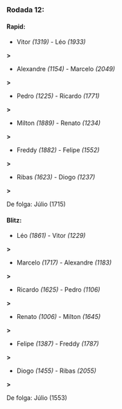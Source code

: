 ### Rodada 12:

#### Rapid:

* Vitor *(1319)*     -     Léo *(1933)*

 **>** 
* Alexandre *(1154)*     -     Marcelo *(2049)*

 **>** 
* Pedro *(1225)*     -     Ricardo *(1771)*

 **>** 
* Milton *(1889)*     -     Renato *(1234)*

 **>** 
* Freddy *(1882)*     -     Felipe *(1552)*

 **>** 
* Ribas *(1623)*     -     Diogo *(1237)*

 **>** 

De folga: Júlio (1715)

#### Blitz:

* Léo *(1861)*     -     Vitor *(1229)*

 **>** 
* Marcelo *(1717)*     -     Alexandre *(1183)*

 **>** 
* Ricardo *(1625)*     -     Pedro *(1106)*

 **>** 
* Renato *(1006)*     -     Milton *(1645)*

 **>** 
* Felipe *(1387)*     -     Freddy *(1787)*

 **>** 
* Diogo *(1455)*     -     Ribas *(2055)*

 **>** 

De folga: Júlio (1553)

